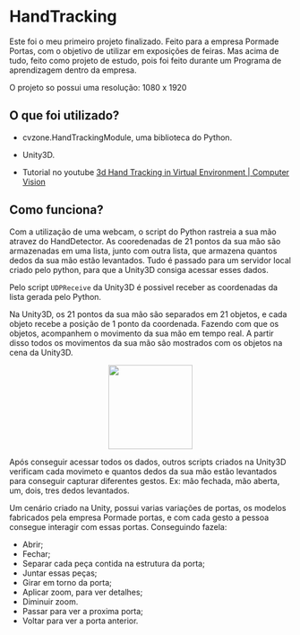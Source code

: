 # HandTracking
Este foi o meu primeiro projeto finalizado.
Feito para a empresa Pormade Portas, com o objetivo de utilizar em exposições de feiras.
Mas acima de tudo, feito como projeto de estudo, pois foi feito durante um Programa de aprendizagem dentro da empresa.

O projeto so possui uma resolução: 1080 x 1920

## O que foi utilizado?
- cvzone.HandTrackingModule, uma biblioteca do Python.
- Unity3D.

- Tutorial no youtube [3d Hand Tracking in Virtual Environment | Computer Vision](https://youtu.be/RQ-2JWzNc6k)

## Como funciona?
Com a utilização de uma webcam, o script do Python rastreia a sua mão atravez do HandDetector. As cooredenadas de 21 pontos da sua mão são armazenadas em uma lista,
junto com outra lista, que armazena quantos dedos da sua mão estão levantados.
Tudo é passado para um servidor local criado pelo python, para que a Unity3D consiga acessar esses dados.

Pelo script `UDPReceive` da Unity3D é possivel receber as coordenadas da lista gerada pelo Python.

Na Unity3D, os 21 pontos da sua mão são separados em 21 objetos, e cada objeto recebe a posição de 1 ponto da coordenada. Fazendo com que os objetos,
acompanhem o movimento da sua mão em tempo real. A partir disso todos os movimentos da sua mão são mostrados com os objetos na cena da Unity3D.
<br>
<div align="center">
<img src="https://user-images.githubusercontent.com/107483658/229907275-334c27a9-7636-4ea0-8afe-19a341d76606.png" width=150px />
</div>

Após conseguir acessar todos os dados, outros scripts criados na Unity3D verificam cada movimeto e quantos dedos da sua mão estão levantados para conseguir capturar
diferentes gestos. 
Ex: mão fechada, mão aberta, um, dois, tres dedos levantados.

Um cenário criado na Unity, possui varias variações de portas, os modelos fabricados pela empresa Pormade portas, e com cada gesto 
a pessoa consegue interagir com essas portas. Conseguindo fazela:

- Abrir;
- Fechar;
- Separar cada peça contida na estrutura da porta;
- Juntar essas peças;
- Girar em torno da porta;
- Aplicar zoom, para ver detalhes;
- Diminuir zoom.
- Passar para ver a proxima porta;
- Voltar para ver a porta anterior.
